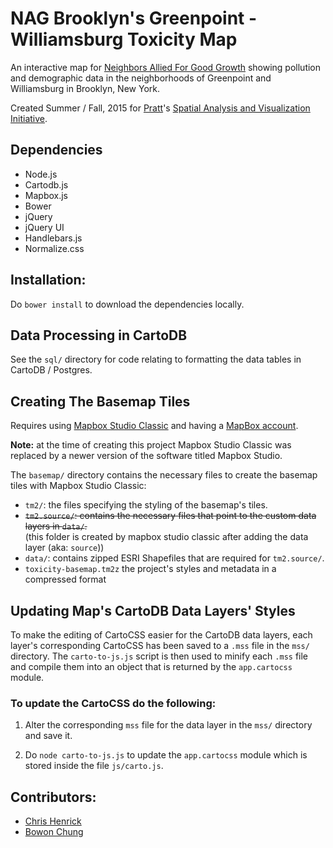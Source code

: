 # NAG Brooklyn's Greenpoint - Williamsburg Toxicity Map
An interactive map for [Neighbors Allied For Good Growth](http://nag-brooklyn.org/) showing pollution and demographic data in the neighborhoods of Greenpoint and Williamsburg in Brooklyn, New York.

Created Summer / Fall, 2015 for [Pratt](https://www.pratt.edu/)'s [Spatial Analysis and Visualization Initiative](https://www.pratt.edu/pratt-research-and-centers/spatial-analysis-visualization-initiative/).

## Dependencies
- Node.js
- Cartodb.js
- Mapbox.js
- Bower
- jQuery
- jQuery UI
- Handlebars.js
- Normalize.css

## Installation:
Do `bower install` to download the dependencies locally.

## Data Processing in CartoDB
See the `sql/` directory for code relating to formatting the data tables in CartoDB / Postgres. 

## Creating The Basemap Tiles
Requires using [Mapbox Studio Classic](https://www.mapbox.com/mapbox-studio-classic/) and having a [MapBox account](https://www.mapbox.com/). 

**Note:** at the time of creating this project Mapbox Studio Classic was replaced by a newer version of the software titled Mapbox Studio.

The `basemap/` directory contains the necessary files to create the basemap tiles with Mapbox Studio Classic:

- `tm2/`: the files specifying the styling of the basemap's tiles.
- ~~`tm2.source/`: contains the necessary files that point to the custom data layers in `data/`.~~  
  (this folder is created by mapbox studio classic after adding the data layer (aka: `source`))
- `data/`: contains zipped ESRI Shapefiles that are required for `tm2.source/`.
- `toxicity-basemap.tm2z` the project's styles and metadata in a compressed format

## Updating Map's CartoDB Data Layers' Styles
To make the editing of CartoCSS easier for the CartoDB data layers, each layer's corresponding CartoCSS has been saved to a `.mss` file in the `mss/` directory. The `carto-to-js.js` script is then used to minify each `.mss` file and compile them into an object that is returned by the `app.cartocss` module.

### To update the CartoCSS do the following:  

1. Alter the corresponding `mss` file for the data layer in the `mss/` directory and save it.

2. Do `node carto-to-js.js` to update the `app.cartocss` module which is stored inside the file `js/carto.js`.

## Contributors:
- [Chris Henrick](https://github.com/clhenrick/)
- [Bowon Chung](https://github.com/bowon)